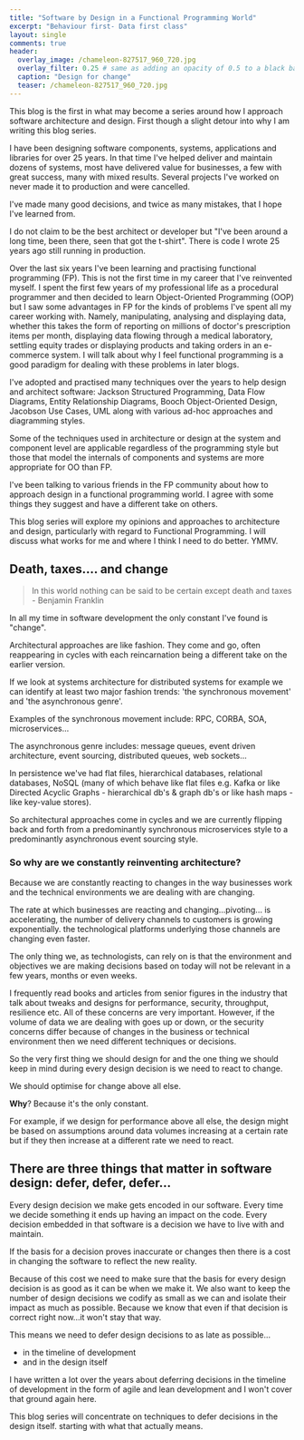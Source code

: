 ```yaml
---
title: "Software by Design in a Functional Programming World"
excerpt: "Behaviour first- Data first class"
layout: single
comments: true
header:
  overlay_image: /chameleon-827517_960_720.jpg
  overlay_filter: 0.25 # same as adding an opacity of 0.5 to a black background
  caption: "Design for change"
  teaser: /chameleon-827517_960_720.jpg
---
```


This blog is the first in what may become a series around how I approach software architecture and design. First though
a slight detour into why I am writing this blog series.

I have been designing software components, systems, applications and libraries for over 25 years. In that time I've
helped deliver and maintain dozens of systems, most have delivered value for businesses, a few with great success, many
with mixed results. Several projects I've worked on never made it to production and were cancelled.

I've made many good decisions, and twice as many mistakes, that I hope I've learned from.

I do not claim to be the best architect or developer but "I've been around a long time, been there, seen that got the
t-shirt". There is code I wrote 25 years ago still running in production.

Over the last six years I've been learning and practising functional programming (FP). This is not the first time in my
career that I've reinvented myself. I spent the first few years of my professional life as a procedural programmer and then
decided to learn Object-Oriented Programming (OOP) but I saw some advantages in FP for the kinds of problems I've spent
all my career working with. Namely, manipulating, analysing and displaying data, whether this takes the form of reporting on
millions of doctor's prescription items per month, displaying data flowing through a medical laboratory, settling equity
trades or displaying products and taking orders in an e-commerce system. I will talk about why I feel functional
programming is a good paradigm for dealing with these problems in later blogs.

I've adopted and practised many techniques over the years to help design and architect software: Jackson Structured
Programming, Data Flow Diagrams, Entity Relationship Diagrams, Booch Object-Oriented Design, Jacobson Use Cases, UML
along with various ad-hoc approaches and diagramming styles.

Some of the techniques used in architecture or design at the system and component level are applicable regardless of the
programming style but those that model the internals of components and systems are more appropriate for OO than FP.

I've been talking to various friends in the FP community about how to approach design in a functional programming
world. I agree with some things they suggest and have a different take on others.

This blog series will explore my opinions and approaches to architecture and design, particularly with regard to
Functional Programming. I will discuss what works for me and where I think I need to do better. YMMV.

## Death, taxes.... and change ##

> In this world nothing can be said to be certain except death and taxes - Benjamin Franklin

In all my time in software development the only constant I've found is "change".

Architectural approaches are like fashion. They come and go, often reappearing in cycles with each reincarnation being a
different take on the earlier version.

If we look at systems architecture for distributed systems for example we can identify at least two major fashion
trends: 'the synchronous movement' and 'the asynchronous genre'.

Examples of the synchronous movement include: RPC, CORBA, SOA, microservices...

The asynchronous genre includes: message queues, event driven architecture, event sourcing, distributed queues, web
sockets...

In persistence we've had flat files, hierarchical databases, relational databases, NoSQL (many of which behave like flat
files e.g. Kafka or like Directed Acyclic Graphs - hierarchical db's & graph db's or like hash maps - like key-value
stores).

So architectural approaches come in cycles and we are currently flipping back and forth from a predominantly
synchronous microservices style to a predominantly asynchronous event sourcing style.

### So why are we constantly reinventing architecture? ###

Because we are constantly reacting to changes in the way businesses work and the technical environments we are dealing
with are changing.

The rate at which businesses are reacting and changing...pivoting... is accelerating, the number of delivery channels to
customers is growing exponentially. the technological platforms underlying those channels are changing even faster.

The only thing we, as technologists, can rely on is that the environment and objectives we are making decisions based on
today will not be relevant in a few years, months or even weeks.

I frequently read books and articles from senior figures in the industry that talk about tweaks and designs for
performance, security, throughput, resilience etc. All of these concerns are very important. However, if the volume of
data we are dealing with goes up or down, or the security concerns differ because of changes in the business or
technical environment then we need different techniques or decisions.

So the very first thing we should design for and the one thing we should keep in mind during every design decision is we
need to react to change.

We should optimise for change above all else.

**Why**? Because it's the only constant.

For example, if we design for performance above all else, the design might be based on assumptions around data volumes
increasing at a certain rate but if they then increase at a different rate we need to react.

## There are three things that matter in software design: defer, defer, defer... ##

Every design decision we make gets encoded in our software. Every time we decide something it ends up having an impact
on the code. Every decision embedded in that software is a decision we have to live with and maintain.

If the basis for a decision proves inaccurate or changes then there is a cost in changing the software to reflect the
new reality.

Because of this cost we need to make sure that the basis for every design decision is as good as it can be when we make
it. We also want to keep the number of design decisions we codify as small as we can and isolate their impact as much as
possible. Because we know that even if that decision is correct right now...it won't stay that way.

This means we need to defer design decisions to as late as possible...

* in the timeline of development
* and in the design itself

I have written a lot over the years about deferring decisions in the timeline of development in the form of agile and
lean development and I won't cover that ground again here.

This blog series will concentrate on techniques to defer decisions in the design itself. starting with what that
actually means.
